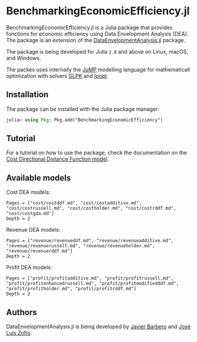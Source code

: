 # BenchmarkingEconomicEfficiency.jl

BenchmarkingEconomicEfficiency.jl is a Julia package that provides functions for economic efficiency using Data Envelopment Analysis (DEA). The package is an extension of the [DataEnvelopmentAnalysis.jl](https://github.com/javierbarbero/DataEnvelopmentAnalysis.jl) package.

The package is being developed for Julia `1.0` and above on Linux, macOS, and Windows.

The packes uses internally the [JuMP](https://github.com/JuliaOpt/JuMP.jl) modelling language for mathematicall optimization with solvers [GLPK](https://github.com/jump-dev/GLPK.jl) and [Ipopt](https://github.com/jump-dev/Ipopt.jl).

## Installation

The package can be installed with the Julia package manager:
```julia
julia> using Pkg; Pkg.add("BenchmarkingEconomicEfficiency")
```

## Tutorial

For a tutorial on how to use the package, check the documentation on the [Cost Directional Distance Function model](@ref).

## Available models

Cost DEA models:
```@contents
Pages = ["cost/costddf.md", "cost/costadditive.md", "cost/costrussell.md", "cost/costholder.md", "cost/costrddf.md", "cost/costgda.md"]
Depth = 2
```

Revenue DEA models:
```@contents
Pages = ["revenue/revenueddf.md", "revenue/revenueadditive.md", "revenue/revenuerussell.md", "revenue/revenueholder.md", "revenue/revenuerddf.md"]
Depth = 2
```

Profit DEA models:
```@contents
Pages = ["profit/profitadditive.md", "profit/profitrussell.md", "profit/profitenhancedrussell.md", "profit/profitmodifiedddf.md", "profit/profitholder.md", "profit/profitrddf.md"]
Depth = 2
```

## Authors

DataEnvelopmentAnalysis.jl is being developed by [Javier Barbero](http://www.javierbarbero.net) and [José Luís Zofío](http://www.joselzofio.net).
